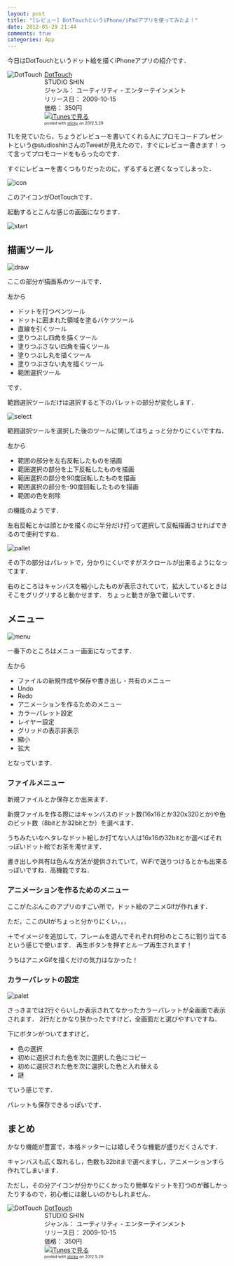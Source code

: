```yaml
---
layout: post
title: "[レビュー] DotTouchというiPhone/iPadアプリを使ってみたよ！"
date: 2012-05-29 21:44
comments: true
categories: App
---
```


今日はDotTouchというドット絵を描くiPhoneアプリの紹介です．

<div class="sticky-itslink" style="margin-bottom:1em;"><a href="http://itunes.apple.com/jp/app/dottouch/id333614008?mt=8&uo=4" rel="nofollow" target="_blank"><img src="http://a3.mzstatic.com/us/r1000/110/Purple/v4/84/9b/d8/849bd8e5-ba16-f769-9efa-28b23bdc56a9/mza_2802615915717116417.100x100-75.png" style="border-style:none;float:left;margin-right:5px;" alt="DotTouch" title="DotTouch" /></a><div class="sticky-itslinktext" style="float:left;"><a href="http://itunes.apple.com/jp/app/dottouch/id333614008?mt=8&uo=4" rel="nofollow" target="_blank">DotTouch</a><br />STUDIO SHIN<br />ジャンル： ユーティリティ - エンターテインメント<br />リリース日： 2009-10-15<br />価格： 350円<br /> <a href="http://itunes.apple.com/jp/app/dottouch/id333614008?mt=8&uo=4" rel="nofollow" target="_blank"><img src="http://ax.phobos.apple.com.edgesuite.net/ja_jp/images/web/linkmaker/badge_appstore-sm.gif" alt ="iTunesで見る" style="border-style:none;" /></a><br /><span style="font-size:xx-small;">posted with <a href="http://sticky.linclip.com/rank/" target="_blank">sticky</a> on 2012.5.29</span></div><br style="clear:left;" /></div> 

<!-- more -->

TLを見ていたら，ちょうどレビューを書いてくれる人にプロモコードプレゼントという@studioshinさんのTweetが見えたので，すぐにレビュー書きます！って言ってプロモコードをもらったのです．

すぐにレビューを書くつもりだったのに，ずるずると遅くなってしまった．

![icon](/images/dottouch_springboard.png)

このアイコンがDotTouchです．

起動するとこんな感じの画面になります．

![start](/images/dottouch_start.png)

## 描画ツール
![draw](/images/dottouch_tool.png)

ここの部分が描画系のツールです．

左から

- ドットを打つペンツール
- ドットに囲まれた領域を塗るバケツツール
- 直線を引くツール
- 塗りつぶし四角を描くツール
- 塗りつぶさない四角を描くツール
- 塗りつぶし丸を描くツール
- 塗りつぶさない丸を描くツール
- 範囲選択ツール

です．

範囲選択ツールだけは選択すると下のパレットの部分が変化します．

![select](/images/dottouch_select.png)

範囲選択ツールを選択した後のツールに関してはちょっと分かりにくいですね．

左から

- 範囲の部分を左右反転したものを描画
- 範囲選択の部分を上下反転したものを描画
- 範囲選択の部分を90度回転したものを描画
- 範囲選択の部分を-90度回転したものを描画
- 範囲の色を削除

の機能のようです．

左右反転とかは顔とかを描くのに半分だけ打って選択して反転描画させればできるので便利ですね．

![pallet](/images/dottouch_paletmenu.png)

その下の部分はパレットで，分かりにくいですがスクロールが出来るようになってます．

右のところはキャンバスを縮小したものが表示されていて，拡大しているときはそこをグリグリすると動かせます．
ちょっと動きが急で難しいです．

## メニュー
![menu](/images/dottouch_menu.png)

一番下のところはメニュー画面になってます．

左から

- ファイルの新規作成や保存や書き出し・共有のメニュー
- Undo
- Redo
- アニメーションを作るためのメニュー
- カラーパレット設定
- レイヤー設定
- グリッドの表示非表示
- 縮小
- 拡大

となっています．

### ファイルメニュー
新規ファイルとか保存とか出来ます．

新規ファイルを作る際にはキャンバスのドット数(16x16とか320x320とか)や色のビット数（8bitとか32bitとか）を選べます．

うちみたいなヘタレなドット絵しか打てない人は16x16の32bitとか選べばそれっぽいドット絵でお茶を濁せます．

書き出しや共有は色んな方法が提供されていて，WiFiで送りつけるとかも出来るっぽいですね．高機能ですね．

### アニメーションを作るためのメニュー
ここがたぶんこのアプリのすごい所で，ドット絵のアニメGifが作れます．

ただ，ここのUIがちょっと分かりにくい，，，

＋でイメージを追加して，フレームを選んでそれぞれ何秒のところに割り当てるという感じで使います．
再生ボタンを押すとループ再生されます！

うちはアニメGifを描くだけの気力はなかった！


### カラーパレットの設定
![palet](/images/dottouch_palet.png)

さっきまでは2行ぐらいしか表示されてなかったカラーパレットが全画面で表示されます．
2行だとかなり狭かったですけど，全画面だと選びやすいですね．

下にボタンがついてますけど，

- 色の選択
- 初めに選択された色を次に選択した色にコピー
- 初めに選択された色を次に選択した色と入れ替える
- 謎

ていう感じです．

パレットも保存できるっぽいです．


## まとめ
かなり機能が豊富で，本格ドッターには嬉しそうな機能が盛りだくさんです．

キャンバスも広く取れるし，色数も32bitまで選べますし，アニメーションすら作れてしまいます．

ただし，その分アイコンが分かりにくかったり簡単なドットを打つのが難しかったりするので，初心者には厳しいのかもしれません．


<div class="sticky-itslink" style="margin-bottom:1em;"><a href="http://itunes.apple.com/jp/app/dottouch/id333614008?mt=8&uo=4" rel="nofollow" target="_blank"><img src="http://a3.mzstatic.com/us/r1000/110/Purple/v4/84/9b/d8/849bd8e5-ba16-f769-9efa-28b23bdc56a9/mza_2802615915717116417.100x100-75.png" style="border-style:none;float:left;margin-right:5px;" alt="DotTouch" title="DotTouch" /></a><div class="sticky-itslinktext" style="float:left;"><a href="http://itunes.apple.com/jp/app/dottouch/id333614008?mt=8&uo=4" rel="nofollow" target="_blank">DotTouch</a><br />STUDIO SHIN<br />ジャンル： ユーティリティ - エンターテインメント<br />リリース日： 2009-10-15<br />価格： 350円<br /> <a href="http://itunes.apple.com/jp/app/dottouch/id333614008?mt=8&uo=4" rel="nofollow" target="_blank"><img src="http://ax.phobos.apple.com.edgesuite.net/ja_jp/images/web/linkmaker/badge_appstore-sm.gif" alt ="iTunesで見る" style="border-style:none;" /></a><br /><span style="font-size:xx-small;">posted with <a href="http://sticky.linclip.com/rank/" target="_blank">sticky</a> on 2012.5.29</span></div><br style="clear:left;" /></div> 
